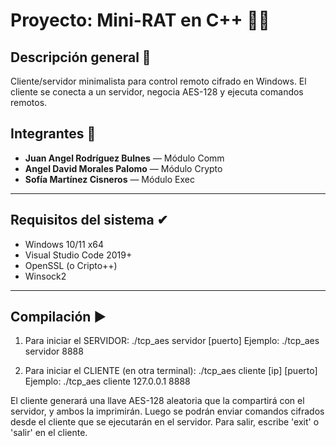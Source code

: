 # Proyecto: Mini-RAT en C++ 🐱‍👤
 
## Descripción general 📃
Cliente/servidor minimalista para control remoto cifrado en Windows. El cliente se conecta a un servidor, negocia AES-128 y ejecuta comandos remotos.


## Integrantes 🤝
- **Juan Angel Rodríguez Bulnes** — Módulo Comm
- **Angel David Morales Palomo** — Módulo Crypto
- **Sofía Martínez Cisneros** — Módulo Exec
---

## Requisitos del sistema ✔

- Windows 10/11 x64
- Visual Studio Code 2019+
- OpenSSL (o Cripto++)
- Winsock2
---

## Compilación ▶
1. Para iniciar el SERVIDOR:
   ./tcp_aes servidor [puerto]
   Ejemplo: ./tcp_aes servidor 8888

2. Para iniciar el CLIENTE (en otra terminal):
   ./tcp_aes cliente [ip] [puerto]
   Ejemplo: ./tcp_aes cliente 127.0.0.1 8888

El cliente generará una llave AES-128 aleatoria que la compartirá con el servidor, y ambos la imprimirán.
Luego se podrán enviar comandos cifrados desde el cliente que se ejecutarán en el servidor.
Para salir, escribe 'exit' o 'salir' en el cliente.

